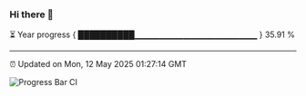 ### Hi there 👋

⏳ Year progress { ██████████▁▁▁▁▁▁▁▁▁▁▁▁▁▁▁▁▁▁▁▁ } 35.91 %

---

⏰ Updated on Mon, 12 May 2025 01:27:14 GMT

![Progress Bar CI](https://github.com/JuvenileQ/Progress-Bar-CI/workflows/main/badge.svg)

